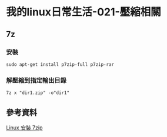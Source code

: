 # 我的linux日常生活-021-壓縮相關

## 7z

### 安裝

```shell
sudo apt-get install p7zip-full p7zip-rar
```

### 解壓縮到指定輸出目錄

```shell
7z x "dir1.zip" -o"dir1"
```

## 參考資料

[Linux 安裝 7zip](https://www.ltsplus.com/linux/linux-install-7zip)